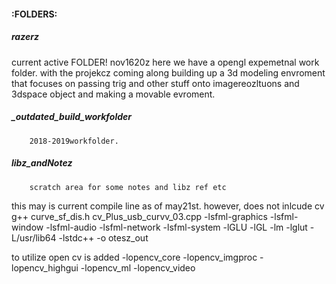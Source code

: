 
#### :FOLDERS: 

##### razerz 
current active FOLDER! nov1620z
here we have a opengl expemetnal work folder. with the projekcz coming along building up a 3d modeling envroment that
focuses on passing trig and other stuff onto imagereozltuons and 3dspace object and making a movable evroment. 

##### _outdated_build_workfolder
		2018-2019workfolder.

##### libz_andNotez  
		scratch area for some notes and libz ref etc


this may is current compile line as of may21st. however, does not inlcude cv
g++ curve_sf_dis.h cv_Plus_usb_curvv_03.cpp  -lsfml-graphics -lsfml-window -lsfml-audio -lsfml-network -lsfml-system -lGLU -lGL -lm -lglut -L/usr/lib64 -lstdc++ -o otesz_out


to utilize open cv is added 
-lopencv_core -lopencv_imgproc -lopencv_highgui -lopencv_ml -lopencv_video 





